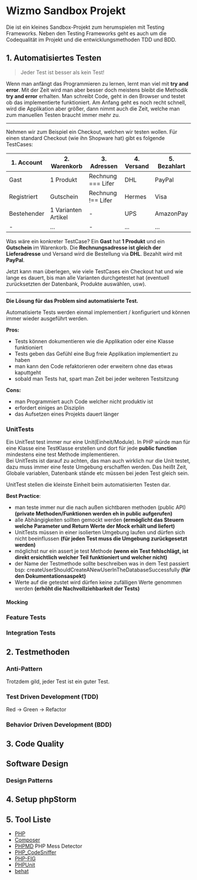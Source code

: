 # Wizmo Sandbox Projekt
[logo]: https://www.wizmo.de/media/show/26/logo/0/media_26.png "Wizmo GmbH"

Die ist ein kleines Sandbox-Projekt zum herumspielen mit Testing Frameworks. Neben den Testing Frameworks geht es auch 
um die Codequalität im Projekt und die entwicklungsmethoden TDD und BDD. 

## 1. Automatisiertes Testen
> Jeder Test ist besser als kein Test!

Wenn man anfängt das Programmieren zu lernen, lernt man viel mit __try and error__. Mit der Zeit wird man aber besser
doch meistens bleibt die Methodik __try and error__ erhalten. Man schreibt Code, geht in den Browser und testet ob das 
implementierte funktioniert. Am Anfang geht es noch recht schnell, wird die Applikation aber größer, dann nimmt auch die
Zeit, welche man zum manuellen Testen braucht immer mehr zu.

----
Nehmen wir zum Beispiel ein Checkout, welchen wir testen wollen. Für einen standard Checkout (wie ihn Shopware hat) gibt es 
folgende TestCases:

|1. Account| 2. Warenkorb | 3. Adressen | 4. Versand | 5. Bezahlart|
|----------|--------------|-------------|------------|-------------|
| Gast      |1 Produkt | Rechnung === Lifer | DHL | PayPal |
| Registriert | Gutschein | Rechnung !== Lifer | Hermes |Visa|
| Bestehender | 1 Varianten Artikel | - | UPS | AmazonPay |
| - | ... | - | ... | ... | 
 
Was wäre ein konkreter TestCase?
Ein __Gast__ hat __1 Produkt__ und ein __Gutschein__ im Warenkorb. Die __Rechnungsadresse ist gleich der Lieferadresse__ 
und Versand wird die Bestellung via __DHL__. Bezahlt wird mit __PayPal__.

Jetzt kann man überlegen, wie viele TestCases ein Checkout hat und wie lange es dauert, bis man alle Varianten durchgetestet
hat (eventuell zurücksetzten der Datenbank, Produkte auswählen, usw). 

----

**Die Lösung für das Problem sind automatisierte Test.** 

Automatisierte Tests werden einmal implementiert / konfiguriert und können immer wieder ausgeführt werden.

**Pros:**
- Tests können dokumentieren wie die Applikation oder eine Klasse funktioniert
- Tests geben das Gefühl eine Bug freie Applikation implementiert zu haben
- man kann den Code refaktorieren oder erweitern ohne das etwas kaputtgeht
- sobald man Tests hat, spart man Zeit bei jeder weiteren Testsitzung

**Cons:**
- man Programmiert auch Code welcher nicht produktiv ist
- erfordert einiges an Disziplin
- das Aufsetzen eines Projekts dauert länger

### UnitTests
Ein UnitTest test immer nur eine Unit(Einheit/Module). In PHP würde man für eine Klasse eine TestKlasse erstellen und 
dort für jede __public function__ mindestens eine test Methode implementieren.    
Bei UnitTests ist darauf zu achten, das man auch wirklich nur die Unit testet, dazu muss immer eine feste Umgebung erschaffen
werden. Das heißt Zeit, Globale variablen, Datenbank stände etc müssen bei jeden Test gleich sein. 

UnitTest stellen die kleinste Einheit beim automatisierten Testen dar.

**Best Practice**: 
- man teste immer nur die nach außen sichtbaren methoden (public API)
    __(private Methoden/Funktionen werden eh in public aufgerufen)__
- alle Abhängigkeiten sollten gemockt werden
    __(ermöglicht das Steuern welche Parameter und Return Werte der Mock erhält und liefert)__
- UnitTests müssen in einer isolierten Umgebung laufen und dürfen sich nicht beeinflussen 
    __(für jeden Test muss die Umgebung zurückgesetzt werden)__
- möglichst nur ein assert je test Methode
    __(wenn ein Test fehlschlägt, ist direkt ersichtlich welcher Teil funktioniert und welcher nicht)__
- der Name der Testmethode sollte beschreiben was in dem Test passiert bsp: createUserShouldCreateANewUserInTheDatabaseSuccessfully
    __(für den Dokumentationsaspekt)__
- Werte auf die getestet wird dürfen keine zufälligen Werte genommen werden
    __(erhöht die Nachvollziehbarkeit der Tests)__

#### Mocking

### Feature Tests

### Integration Tests

## 2. Testmethoden

### Anti-Pattern


Trotzdem gild, jeder Test ist ein guter Test.

### Test Driven Development (TDD)

Red -> Green -> Refactor

### Behavior Driven Development (BDD)

## 3. Code Quality

## Software Design

### Design Patterns 

## 4. Setup phpStorm


## 5. Tool Liste
- [PHP](https://www.php.net/)
- [Composer](https://getcomposer.org/)
- [PHPMD](https://phpmd.org/) PHP Mess Detector
- [PHP_CodeSniffer](https://github.com/squizlabs/PHP_CodeSniffer)
- [PHP-FIG](https://www.php-fig.org/)
- [PHPUnit](https://phpunit.de/)
- [behat](https://docs.behat.org/)

